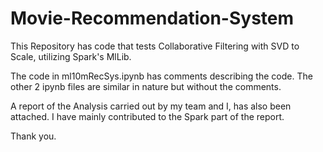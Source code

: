 # Movie-Recommendation-System
This Repository has code that tests Collaborative Filtering with SVD to Scale, utilizing Spark's MlLib. 

The code in ml10mRecSys.ipynb has comments describing the code. The other 2 ipynb files are similar in nature but without the comments. 

A report of the Analysis carried out by my team and I, has also been attached. I have mainly contributed to the Spark part of the report.

Thank you.
